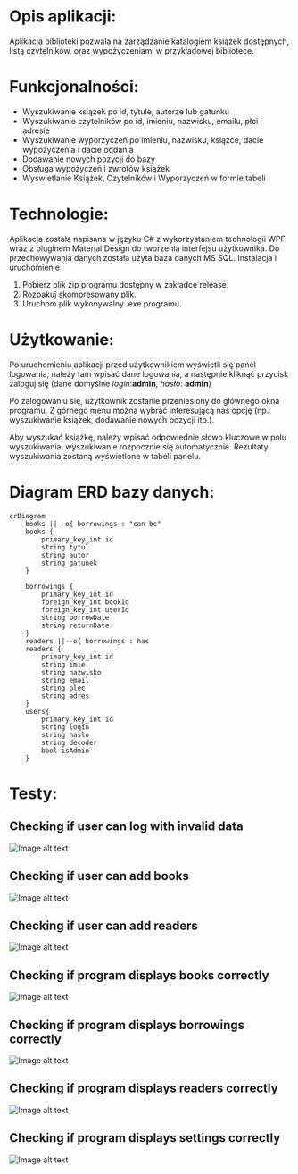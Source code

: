 # Opis aplikacji:

Aplikacja biblioteki pozwala na zarządzanie katalogiem książek dostępnych, listą czytelników, oraz wypożyczeniami w przykładowej bibliotece.

# Funkcjonalności:

- Wyszukiwanie książek po id, tytule, autorze lub gatunku
- Wyszukiwanie czytelników po id, imieniu, nazwisku, emailu, płci i adresie
- Wyszukiwanie wyporzyczeń po imieniu, nazwisku, książce, dacie wypożyczenia i dacie oddania
- Dodawanie nowych pozycji do bazy
- Obsługa wypożyczeń i zwrotów książek
- Wyświetlanie Książek, Czytelników i Wyporzyczeń w formie tabeli

# Technologie:

Aplikacja została napisana w języku C# z wykorzystaniem technologii WPF wraz z pluginem Material Design do tworzenia interfejsu użytkownika. Do przechowywania danych została użyta baza danych MS SQL.
Instalacja i uruchomienie

1. Pobierz plik zip programu dostępny w zakładce release.
2. Rozpakuj skompresowany plik.
3. Uruchom plik wykonywalny .exe programu.

# Użytkowanie:
Po uruchomieniu aplikacji przed użytkownikiem wyświetli się panel logowania, należy tam wpisać dane logowania, a następnie kliknąć przycisk zaloguj się (dane domyślne *login*:**admin**, *hasło*: **admin**)

Po zalogowaniu się, użytkownik zostanie przeniesiony do głównego okna programu. Z górnego menu można wybrać interesującą nas opcję (np. wyszukiwanie książek, dodawanie nowych pozycji itp.).

Aby wyszukać książkę, należy wpisać odpowiednie słowo kluczowe w polu wyszukiwania, wyszukiwanie rozpocznie się automatycznie. Rezultaty wyszukiwania zostaną wyświetlone w tabeli panelu.

# Diagram ERD bazy danych:
```mermaid
erDiagram
    books ||--o{ borrowings : "can be"
    books {
        primary_key_int id
        string tytul
        string autor
        string gatunek
    }
    
    borrowings {
        primary_key_int id
        foreign_key_int bookId
        foreign_key_int userId
        string borrowDate
        string returnDate
    }
    readers ||--o{ borrowings : has
    readers {
        primary_key_int id
        string imie
        string nazwisko
        string email
        string plec
        string adres
    }
    users{
        primary_key_int id
        string login
        string haslo
        string decoder
        bool isAdmin
    }
```
# Testy:
## Checking if user can log with invalid data
![Image alt text](/testy_zdjecia/login_inv.png "Invalid login")
## Checking if user can add books
![Image alt text](/testy_zdjecia/adding_book.png "Adding book")
## Checking if user can add readers
![Image alt text](/testy_zdjecia/adding_user.png "Adding user")
## Checking if program displays books correctly
![Image alt text](/testy_zdjecia/bookbase_view.png "Bookbase view")
## Checking if program displays borrowings correctly
![Image alt text](/testy_zdjecia/borrowings_view.png "Borrowings view")
## Checking if program displays readers correctly
![Image alt text](/testy_zdjecia/readers_view.png "Readers view")
## Checking if program displays settings correctly
![Image alt text](/testy_zdjecia/settings_view.png "Settings view")

